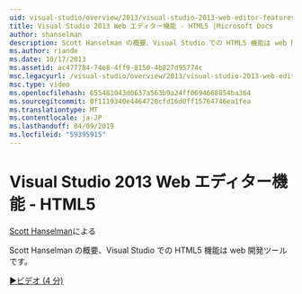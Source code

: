 ```yaml
---
uid: visual-studio/overview/2013/visual-studio-2013-web-editor-features-html5
title: Visual Studio 2013 Web エディター機能 - HTML5 |Microsoft Docs
author: shanselman
description: Scott Hanselman の概要、Visual Studio での HTML5 機能は web 開発ツールです。
ms.author: riande
ms.date: 10/17/2013
ms.assetid: ac477784-74e8-4ff9-8150-4b827d95774c
msc.legacyurl: /visual-studio/overview/2013/visual-studio-2013-web-editor-features-html5
msc.type: video
ms.openlocfilehash: 655481043d0637a563b9a24ff0694668854ba364
ms.sourcegitcommit: 0f1119340e4464720cfd16d0ff15764746ea1fea
ms.translationtype: MT
ms.contentlocale: ja-JP
ms.lasthandoff: 04/09/2019
ms.locfileid: "59395915"
---
```

# <a name="visual-studio-2013-web-editor-features---html5"></a>Visual Studio 2013 Web エディター機能 - HTML5

[Scott Hanselman](https://github.com/shanselman)による

Scott Hanselman の概要、Visual Studio での HTML5 機能は web 開発ツールです。

[&#9654;ビデオ (4 分)](https://channel9.msdn.com/Blogs/ASP-NET-Site-Videos/visual-studio-2013-web-editor-features-html5)
